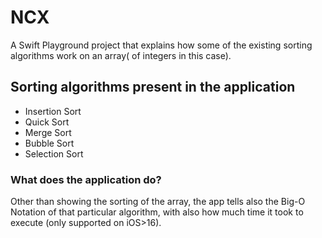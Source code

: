 # NCX
A Swift Playground project that explains how some of the existing sorting algorithms work on an array( of integers in this case).

## Sorting algorithms present in the application
- Insertion Sort
- Quick Sort
- Merge Sort
- Bubble Sort
- Selection Sort

### What does the application do?
Other than showing the sorting of the array, the app tells also the Big-O Notation of that particular algorithm, with also how much time it took to execute (only supported on iOS>16).
